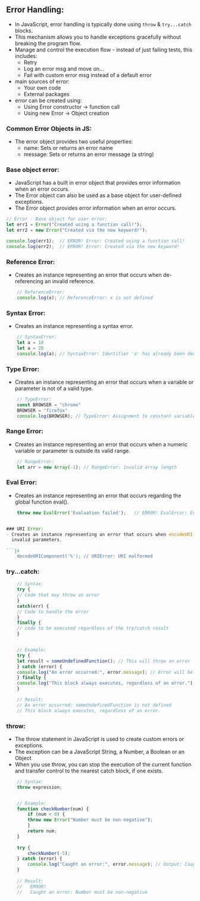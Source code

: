 ## Error Handling: 
- In JavaScript, error handling is typically done using `throw` & `try...catch` blocks. 
- This mechanism allows you to handle exceptions gracefully without breaking the program flow.
- Manage and control the execution flow - instead of just failing tests, this includes:
  - Retry
  - Log an error msg and move on...
  - Fail with custom error msg instead of a default error
- main sources of error:
  - Your own code
  - External packages
- error can be created using:
  - Using Error constructor -> function call
  - Using new Error -> Object creation



### Common Error Objects in JS:
- The error object provides two useful properties: 
  - name: Sets or returns an error name 
  - message: Sets or returns an error message (a string)

### Base object error:
- JavaScript has a built in error object that provides error information when an error occurs. 
- The Error object can also be used as a base object for user-defined exceptions. 
- The Error object provides error information when an error occurs.
  
```js
// Error - Base object for user error:
let err1 = Error("Created using a function call!");
let err2 = new Error("Created via the new keyword!");

console.log(err1);  // ERROR! Error: Created using a function call!
console.log(err2);  // ERROR! Error: Created via the new keyword!
```

### Reference Error:
- Creates an instance representing an error that occurs when de-referencing an invalid reference.

```js
    // ReferenceError:
    console.log(x); // ReferenceError: x is not defined
```

### Syntax Error:
- Creates an instance representing a syntax error.
  
```js
    // SyntaxError:
    let a = 10
    let a = 20
    console.log(a); // SyntaxError: Identifier 'a' has already been declared
```

### Type Error:
- Creates an instance representing an error that occurs when a variable or parameter is not of a valid type.

```js
    // TypeError:
    const BROWSER = "chrome"
    BROWSER = "firefox" 
    console.log(BROWSER); // TypeError: Assignment to constant variable.
```

### Range Error:
-  Creates an instance representing an error that occurs when a numeric variable or parameter 
   is outside its valid range.

```js
    // RangeError:
    let arr = new Array(-1); // RangeError: Invalid array length
```

### Eval Error:
-  Creates an instance representing an error that occurs regarding the global function eval().

```js
    throw new EvalError('Evaluation failed');   // ERROR! EvalError: Evaluation failed


### URI Error:
- Creates an instance representing an error that occurs when encodeURI() or decodeURI() are passed 
  invalid parameters.

```js
    decodeURIComponent('%'); // URIError: URI malformed
```


### try...catch:

```js
    // Syntax: 
    try {
    // Code that may throw an error
    }
    catch(err) {
    // Code to handle the error
    }
    finally {
    // code to be executed regardless of the try/catch result
    }


    // Example:
    try {
    let result = someUndefinedFunction(); // This will throw an error
    } catch (error) {
    console.log("An error occurred:", error.message); // Error will be caught here
    } finally {
    console.log("This block always executes, regardless of an error.");
    }

    // Result:
    // An error occurred: someUndefinedFunction is not defined
    // This block always executes, regardless of an error.
```


### throw:
- The throw statement in JavaScript is used to create custom errors or exceptions.
- The exception can be a JavaScript String, a Number, a Boolean or an Object
-  When you use throw, you can stop the execution of the current function and transfer control 
   to the nearest catch block, if one exists.

```js
    // Syntax:
    throw expression;


    // Example:
    function checkNumber(num) {
        if (num < 0) {
        throw new Error("Number must be non-negative");
        }
        return num;
    }
    
    try {
        checkNumber(-5);
    } catch (error) {
        console.log("Caught an error:", error.message); // Output: Caught an error: Number must be non-negative
    }
    
    // Result:
    //   ERROR!
    //   Caught an error: Number must be non-negative
```

